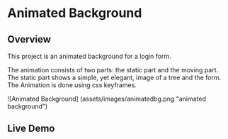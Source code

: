 # Animated Background

## Overview

This project is an animated background for a login form.

The animation consists of two parts: the static part and the moving part. The static part shows a simple, yet elegant, image of a tree and the form.
The Animation is done using css keyframes.

![Animated Background] (assets/images/animatedbg.png "animated background")

## Live Demo

